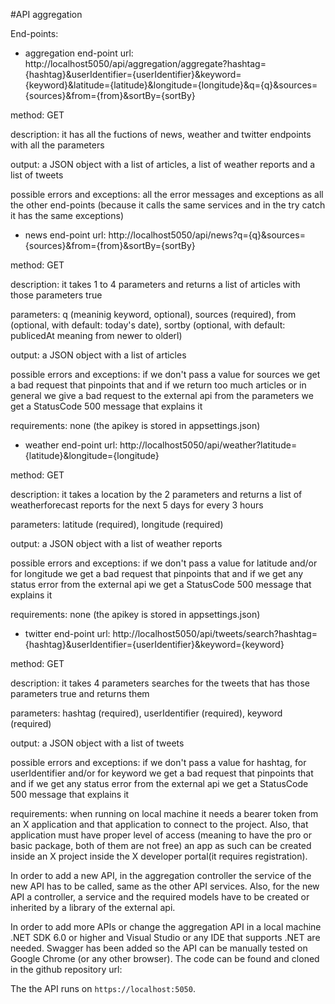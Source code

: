 #API aggregation

End-points:
- aggregation end-point
url: http://localhost5050/api/aggregation/aggregate?hashtag={hashtag}&userIdentifier={userIdentifier}&keyword={keyword}&latitude={latitude}&longitude={longitude}&q={q}&sources={sources}&from={from}&sortBy={sortBy}

method: GET

description: it has all the fuctions of news, weather and twitter endpoints with all the parameters

output: a JSON object with a list of articles, a list of weather reports and a list of tweets 

possible errors and exceptions:
all the error messages and exceptions as all the other end-points (because it calls the same services and in the try catch it has the same exceptions)



- news end-point 
url: http://localhost5050/api/news?q={q}&sources={sources}&from={from}&sortBy={sortBy}

method: GET

description: it takes 1 to 4 parameters and returns a list of articles with those parameters true

parameters: q (meaninig keyword, optional), sources (required), from (optional, with default: today's date), sortby (optional, with default: publicedAt meaning from newer to olderl)

output: a JSON object with a list of articles

possible errors and exceptions: if we don't pass a value for sources we get a bad request that pinpoints that and if we return too much articles or in general we give a bad request to the external api from the parameters we get a StatusCode 500 message that explains it

requirements: none (the apikey is stored in appsettings.json)



- weather end-point
url: http://localhost5050/api/weather?latitude={latitude}&longitude={longitude}

method: GET

description: it takes a location by the 2 parameters and returns a list of weatherforecast reports for the next 5 days for every 3 hours

parameters: latitude (required), longitude (required)

output: a JSON object with a list of weather reports

possible errors and exceptions: if we don't pass a value for latitude and/or for longitude we get a bad request that pinpoints that and if we get any status error from the external api we get a StatusCode 500 message that explains it

requirements: none (the apikey is stored in appsettings.json)



- twitter end-point
url: http://localhost5050/api/tweets/search?hashtag={hashtag}&userIdentifier={userIdentifier}&keyword={keyword}

method: GET

description: it takes 4 parameters searches for the tweets that has those parameters true and returns them

parameters: hashtag (required), userIdentifier (required), keyword (required)

output: a JSON object with a list of tweets

possible errors and exceptions: if we don't pass a value for hashtag, for userIdentifier and/or for keyword we get a bad request that pinpoints that and if we get any status error from the external api we get a StatusCode 500 message that explains it 

requirements: when running on local machine it needs a bearer token from an X application and that application to connect to the project. Also, that application must have proper level of access (meaning to have the pro or basic package, both of them are not free) an app as such can be created inside an X project inside the X developer portal(it requires registration).



In order to add a new API, in the aggregation controller the service of the new API has to be called, same as the other API services. Also, for the new API a controller, a service and the required models have to be created or inherited by a library of the external api.

In order to add more APIs or change the aggregation API in a local machine .NET SDK 6.0 or higher and Visual Studio or any IDE that supports .NET are needed. Swagger has been added so the API can be manually tested on Google Chrome (or any other browser). The code can be found and cloned in the github repository url:

The the API runs on `https://localhost:5050`.
